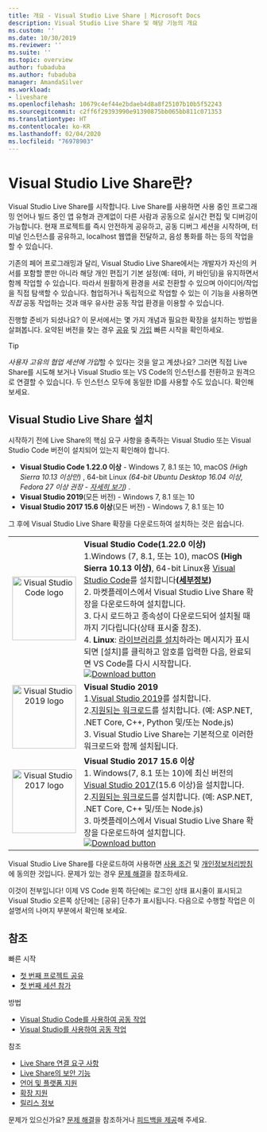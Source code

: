 ```yaml
---
title: 개요 - Visual Studio Live Share | Microsoft Docs
description: Visual Studio Live Share 및 해당 기능의 개요
ms.custom: ''
ms.date: 10/30/2019
ms.reviewer: ''
ms.suite: ''
ms.topic: overview
author: fubaduba
ms.author: fubaduba
manager: AmandaSilver
ms.workload:
- liveshare
ms.openlocfilehash: 10679c4ef44e2bdaeb4d8a8f25107b10b5f52243
ms.sourcegitcommit: c2ff6f29393990e91390875bb065bb811c071353
ms.translationtype: HT
ms.contentlocale: ko-KR
ms.lasthandoff: 02/04/2020
ms.locfileid: "76978903"
---
```

<!--
Copyright © Microsoft Corporation
All rights reserved.
Creative Commons Attribution 4.0 License (International): https://creativecommons.org/licenses/by/4.0/legalcode
-->

# <a name="what-is-visual-studio-live-share"></a>Visual Studio Live Share란?

Visual Studio Live Share를 시작합니다. Live Share를 사용하면 사용 중인 프로그래밍 언어나 빌드 중인 앱 유형과 관계없이 다른 사람과 공동으로 실시간 편집 및 디버깅이 가능합니다. 현재 프로젝트를 즉시 안전하게 공유하고, 공동 디버그 세션을 시작하며, 터미널 인스턴스를 공유하고, localhost 웹앱을 전달하고, 음성 통화를 하는 등의 작업을 할 수 있습니다.

 기존의 페어 프로그래밍과 달리, Visual Studio Live Share에서는 개발자가 자신의 커서를 포함할 뿐만 아니라 해당 개인 편집기 기본 설정(예: 테마, 키 바인딩)을 유지하면서 함께 작업할 수 있습니다. 따라서 원활하게 환경을 서로 전환할 수 있으며 아이디어/작업을 직접 탐색할 수 있습니다. 협업하거나 독립적으로 작업할 수 있는 이 기능을 사용하면 _직접_ 공동 작업하는 것과 매우 유사한 공동 작업 환경을 이용할 수 있습니다.

진행할 준비가 되셨나요? 이 문서에서는 몇 가지 개념과 필요한 확장을 설치하는 방법을 살펴봅니다. 요약된 버전을 찾는 경우 [공유](quickstart/share.md) 및 [가입](quickstart/join.md) 빠른 시작을 확인하세요.

> [!TIP]
> *사용자 고유의 협업 세션에 가입*할 수 있다는 것을 알고 계셨나요? 그러면 직접 Live Share를 시도해 보거나 Visual Studio 또는 VS Code의 인스턴스를 전환하고 원격으로 연결할 수 있습니다. 두 인스턴스 모두에 동일한 ID를 사용할 수도 있습니다. 확인해 보세요.

## <a name="install-visual-studio-live-share"></a>Visual Studio Live Share 설치

시작하기 전에 Live Share의 핵심 요구 사항을 충족하는 Visual Studio 또는 Visual Studio Code 버전이 설치되어 있는지 확인해야 합니다.

- **Visual Studio Code 1.22.0 이상** - Windows 7, 8.1 또는 10, macOS *(High Sierra 10.13 이상만)* , 64-bit Linux *(64-bit Ubuntu Desktop 16.04 이상, Fedora 27 이상 권장 - [자세히 보기](use/vscode.md#installation))* .
- **Visual Studio 2019**(모든 버전) - Windows 7, 8.1 또는 10
- **Visual Studio 2017 15.6 이상**(모든 버전) - Windows 7, 8.1 또는 10

그 후에 Visual Studio Live Share 확장을 다운로드하여 설치하는 것은 쉽습니다.

<table style="width: 100%; border:none;">
<tr>
    <td width="128px" style="width: 128px; text-align: center; border:none;"><img src="media/vs-code.svg" width="128px" alt="Visual Studio Code logo"/></td>
    <td style="border:none;">
        <strong>Visual Studio Code(1.22.0 이상)</strong><br />
        1.Windows (7, 8.1, 또는 10), macOS <b>(High Sierra 10.13 이상)</b>, 64-bit Linux용 <a href="https://code.visualstudio.com/">Visual Studio Code</a>를 설치합니다<b>(<a href="use/vscode.md#installation">세부정보</a>)</b><br />
        2. 마켓플레이스에서 Visual Studio Live Share 확장을 다운로드하여 설치합니다. <br />
        3. 다시 로드하고 종속성이 다운로드되어 설치될 때까지 기다립니다(상태 표시줄 참조).<br />
        4. <strong>Linux</strong>: <a href="reference/linux.md#install-linux-prerequisites">라이브러리를 설치</a>하라는 메시지가 표시되면 [설치]를 클릭하고 암호를 입력한 다음, 완료되면 VS Code를 다시 시작합니다.<br />
        <a href="https://aka.ms/vsls-dl/vscode"><img src="media/download.png" alt="Download button"></a>
    </td>
</tr>
<tr style="border:none;">
    <td width="128px" style="width: 128px; text-align: center; border:none;"><img src="media/vs-ide-2019.svg" width="128px" alt="Visual Studio 2019 logo" /></td>
    <td  style="border:none;">
        <strong>Visual Studio 2019 </strong><br />
        1.<a href="https://visualstudio.microsoft.com/downloads/">Visual Studio 2019</a>를 설치합니다.<br/>
        2.<a href="reference/platform-support.md">지원되는 워크로드</a>를 설치합니다. (예: ASP.NET, .NET Core, C++, Python 및/또는 Node.js)<br />
        3. Visual Studio Live Share는 기본적으로 이러한 워크로드와 함께 설치됩니다. <br />
    </td>
</tr>
<tr style="border:none;">
    <td width="128px" style="width: 128px; text-align: center; border:none;"><img src="media/vs-ide-2017.svg" width="128px" alt="Visual Studio 2017 logo" /></td>
    <td  style="border:none;">
        <strong>Visual Studio 2017 15.6 이상</strong><br />
        1. Windows(7, 8.1 또는 10)에 최신 버전의 <a href="https://visualstudio.microsoft.com/vs/older-downloads/">Visual Studio 2017</a>(15.6 이상)을 설치합니다.<br/>
        2.<a href="reference/platform-support.md">지원되는 워크로드</a>를 설치합니다. (예: ASP.NET, .NET Core, C++ 및/또는 Node.js)<br />
        3. 마켓플레이스에서 Visual Studio Live Share 확장을 다운로드하여 설치합니다. <br />
        <a href="https://aka.ms/vsls-dl/vs"><img style="padding: 0; spacing: 0;" src="media/download.png" alt="Download button" ></a><br />
    </td>
</tr>
</table>

Visual Studio Live Share를 다운로드하여 사용하면 [사용 조건](https://aka.ms/vsls-license) 및 [개인정보처리방침](https://www.microsoft.com/en-us/privacystatement/EnterpriseDev/default.aspx)에 동의한 것입니다. 문제가 있는 경우 [문제 해결](troubleshooting.md)을 참조하세요.

이것이 전부입니다! 이제 VS Code 왼쪽 하단에는 로그인 상태 표시줄이 표시되고 Visual Studio 오른쪽 상단에는 [공유] 단추가 표시됩니다. 다음으로 수행할 작업은 이 설명서의 나머지 부분에서 확인해 보세요.


## <a name="see-also"></a>참조

빠른 시작

- [첫 번째 프로젝트 공유](quickstart/share.md)
- [첫 번째 세션 참가](quickstart/join.md)

방법

- [Visual Studio Code를 사용하여 공동 작업](use/vscode.md)
- [Visual Studio를 사용하여 공동 작업](use/vs.md)

참조

- [Live Share 연결 요구 사항](reference/connectivity.md)
- [Live Share의 보안 기능](reference/security.md)
- [언어 및 플랫폼 지원](reference/platform-support.md)
- [확장 지원](reference/extensions.md)
- [릴리스 정보](https://aka.ms/vsls-releases)

문제가 있으신가요? [문제 해결](troubleshooting.md)을 참조하거나 [피드백을 제공](support.md)해 주세요.
